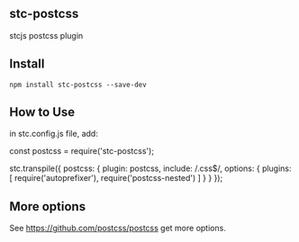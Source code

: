 ## stc-postcss

stcjs postcss plugin

## Install

```
npm install stc-postcss --save-dev
```

## How to Use

in stc.config.js file, add:

const postcss = require('stc-postcss');

stc.transpile({
  postcss: {
    plugin: postcss,
    include: /\.css$/,
    options: {
      plugins: [
        require('autoprefixer'),
        require('postcss-nested')
      ]
    }
  }
});

## More options
See https://github.com/postcss/postcss get more options.